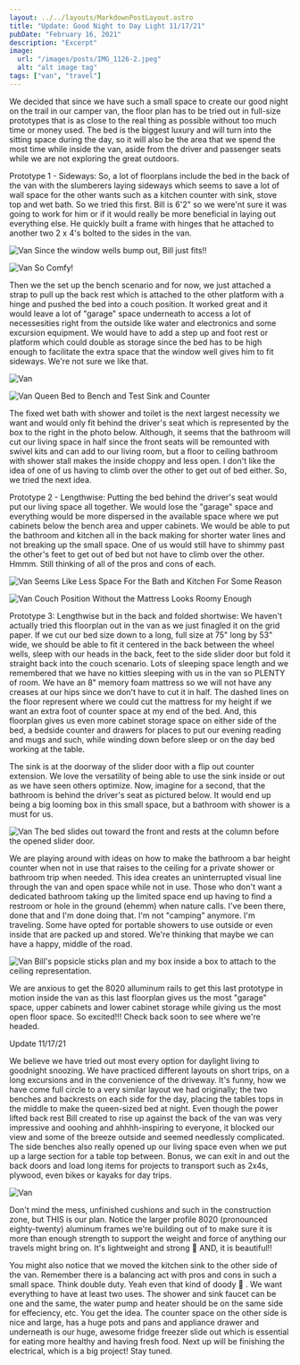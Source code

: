 ```yaml
---
layout: ../../layouts/MarkdownPostLayout.astro
title: "Update: Good Night to Day Light 11/17/21"
pubDate: "February 16, 2021"
description: "Excerpt"
image:
  url: "/images/posts/IMG_1126-2.jpeg"
  alt: "alt image tag"
tags: ["van", "travel"]
---
```


We decided that since we have such a small space to create our good night on the trail in our camper van, the floor plan has to be tried out in full-size prototypes that is as close to the real thing as possible without too much time or money used. The bed is the biggest luxury and will turn into the sitting space during the day, so it will also be the area that we spend the most time while inside the van, aside from the driver and passenger seats while we are not exploring the great outdoors.

Prototype 1 - Sideways: So, a lot of floorplans include the bed in the back of the van with the slumberers laying sideways which seems to save a lot of wall space for the other wants such as a kitchen counter with sink, stove top and wet bath. So we tried this first. Bill is 6'2" so we were'nt sure it was going to work for him or if it would really be more beneficial in laying out everything else. He quickly built a frame with hinges that he attached to another two 2 x 4's bolted to the sides in the van.

![Van](/images/posts/IMG_1133.jpeg)
Since the window wells bump out, Bill just fits!!

![Van](/images/posts/IMG_1126-1.jpeg)
So Comfy!

Then we the set up the bench scenario and for now, we just attached a strap to pull up the back rest which is attached to the other platform with a hinge and pushed the bed into a couch position. It worked great and it would leave a lot of "garage" space underneath to access a lot of necessesities right from the outside like water and electronics and some excursion equipment. We would have to add a step up and foot rest or platform which could double as storage since the bed has to be high enough to facilitate the extra space that the window well gives him to fit sideways. We're not sure we like that.

![Van](/images/posts/IMG_1136.jpeg)

![Van](/images/posts/IMG_1139.jpeg)
Queen Bed to Bench and Test Sink and Counter

The fixed wet bath with shower and toilet is the next largest necessity we want and would only fit behind the driver's seat which is represented by the box to the right in the photo below. Although, it seems that the bathroom will cut our living space in half since the front seats will be remounted with swivel kits and can add to our living room, but a floor to ceiling bathroom with shower stall makes the inside choppy and less open. I don't like the idea of one of us having to climb over the other to get out of bed either. So, we tried the next idea.

Prototype 2 - Lengthwise: Putting the bed behind the driver's seat would put our living space all together. We would lose the "garage" space and everything would be more dispersed in the available space where we put cabinets below the bench area and upper cabinets. We would be able to put the bathroom and kitchen all in the back making for shorter water lines and not breaking up the small space. One of us would still have to shimmy past the other's feet to get out of bed but not have to climb over the other. Hmmm. Still thinking of all of the pros and cons of each.

![Van](/images/posts/IMG_1224.jpeg)
Seems Like Less Space For the Bath and Kitchen For Some Reason

![Van](/images/posts/IMG_1169-1.jpeg)
Couch Position Without the Mattress Looks Roomy Enough

Prototype 3: Lengthwise but in the back and folded shortwise: We haven't actually tried this floorplan out in the van as we just finagled it on the grid paper. If we cut our bed size down to a long, full size at 75" long by 53" wide, we should be able to fit it centered in the back between the wheel wells, sleep with our heads in the back, feet to the side slider door but fold it straight back into the couch scenario. Lots of sleeping space length and we remembered that we have no kitties sleeping with us in the van so PLENTY of room. We have an 8" memory foam mattress so we will not have any creases at our hips since we don't have to cut it in half. The dashed lines on the floor represent where we could cut the mattress for my height if we want an extra foot of counter space at my end of the bed. And, this floorplan gives us even more cabinet storage space on either side of the bed, a bedside counter and drawers for places to put our evening reading and mugs and such, while winding down before sleep or on the day bed working at the table.

The sink is at the doorway of the slider door with a flip out counter extension. We love the versatility of being able to use the sink inside or out as we have seen others optimize. Now, imagine for a second, that the bathroom is behind the driver's seat as pictured below. It would end up being a big looming box in this small space, but a bathroom with shower is a must for us.

![Van](/images/posts/IMG_1302.jpeg)
The bed slides out toward the front and rests at the column before the opened slider door.

We are playing around with ideas on how to make the bathroom a bar height counter when not in use that raises to the ceiling for a private shower or bathroom trip when needed. This idea creates an uninterrupted visual line through the van and open space while not in use. Those who don't want a dedicated bathroom taking up the limited space end up having to find a restroom or hole in the ground (ehemm) when nature calls. I've been there, done that and I'm done doing that. I'm not "camping" anymore. I'm traveling. Some have opted for portable showers to use outside or even inside that are packed up and stored. We're thinking that maybe we can have a happy, middle of the road.

![Van](/images/posts/IMG_1294.jpeg)
Bill's popsicle sticks plan and my box inside a box to attach to the ceiling representation.

We are anxious to get the 8020 alluminum rails to get this last prototype in motion inside the van as this last floorplan gives us the most "garage" space, upper cabinets and lower cabinet storage while giving us the most open floor space. So excited!!! Check back soon to see where we're headed.

Update 11/17/21

We believe we have tried out most every option for daylight living to goodnight snoozing. We have practiced different layouts on short trips, on a long excursions and in the convenience of the driveway. It's funny, how we have come full circle to a very similar layout we had originally; the two benches and backrests on each side for the day, placing the tables tops in the middle to make the queen-sized bed at night. Even though the power lifted back rest Bill created to rise up against the back of the van was very impressive and ooohing and ahhhh-inspiring to everyone, it blocked our view and some of the breeze outside and seemed needlessly complicated. The side benches also really opened up our living space even when we put up a large section for a table top between. Bonus, we can exit in and out the back doors and load long items for projects to transport such as 2x4s, plywood, even bikes or kayaks for day trips.

![Van](/images/posts/IMG_6136.jpeg)

Don't mind the mess, unfinished cushions and such in the construction zone, but THIS is our plan. Notice the larger profile 8020 (pronounced eighty-twenty) aluminum frames we're building out of to make sure it is more than enough strength to support the weight and force of anything our travels might bring on. It's lightweight and strong 🦾 AND, it is beautiful!!

You might also notice that we moved the kitchen sink to the other side of the van. Remember there is a balancing act with pros and cons in such a small space. Think double duty. Yeah even that kind of doody 💩 . We want everything to have at least two uses. The shower and sink faucet can be one and the same, the water pump and heater should be on the same side for effeciency, etc. You get the idea. The counter space on the other side is nice and large, has a huge pots and pans and appliance drawer and underneath is our huge, awesome fridge freezer slide out which is essential for eating more healthy and having fresh food. Next up will be finishing the electrical, which is a big project! Stay tuned.
